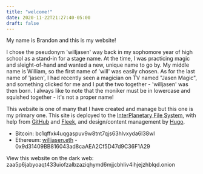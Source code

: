 ```yaml
---
title: "welcome!"
date: 2020-11-22T21:27:40-05:00
draft: false
---
```

My name is Brandon and this is my website!

I chose the pseudonym 'willjasen' way back in my sophomore year of high school as a stand-in for a stage name. At the time, I was practicing magic and sleight-of-hand and wanted a new, unique name to go by. My middle name is William, so the first name of 'will' was easily chosen. As for the last name of 'jasen', I had recently seen a magician on TV named "Jasen Magic", and something clicked for me and I put the two together - 'willjasen' was then born. I always like to note that the moniker must be in lowercase and squished together - it's not a proper name!

This website is one of many that I have created and manage but this one is my primary one. This site is deployed to the [InterPlanetary File System](https://ipfs.tech), with help from [GitHub](https://github.com/willjasen/website) and [Fleek](https://fleek.co), and design/content management by [Hugo](https://gohugo.io).

- Bitcoin: bc1qffxk4uqgaspuv9w8tnt7qjs63hlvxyda6l38wl
- Ethereum: [willjasen.eth](https://app.ens.domains/willjasen.eth) - 0x9d31409BB816043ad8caAEA2Cf5D47d9C36F1A29

View this website on the dark web: zaa5p6jabyoaqt433uiofzalbzaziqhymd6mjjcbhliv4ihjejzhblqd.onion

